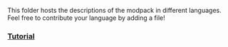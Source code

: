 This folder hosts the descriptions of the modpack in different languages. Feel free to contribute your language by adding a file!

### [Tutorial](https://fabulously-optimized.gitbook.io/modpack/readme/language-support#listing-description)
